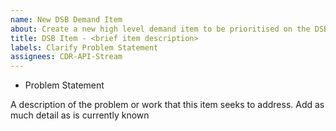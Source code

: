 ```yaml
---
name: New DSB Demand Item
about: Create a new high level demand item to be prioritised on the DSB backlog for future scheduling
title: DSB Item - <brief item description>
labels: Clarify Problem Statement
assignees: CDR-API-Stream
---
```


* Problem Statement

A description of the problem or work that this item seeks to address.  Add as much detail as is currently known
